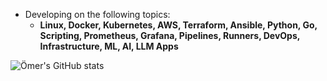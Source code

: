 - Developing on the following topics:
  - **Linux, Docker, Kubernetes, AWS, Terraform, Ansible, Python, Go, Scripting, Prometheus, Grafana, Pipelines, Runners, DevOps, Infrastructure, ML, AI, LLM Apps**
    
![Ömer's GitHub stats](https://github-readme-stats.vercel.app/api?username=omerbsezer&show_icons=true&theme=transparent)
